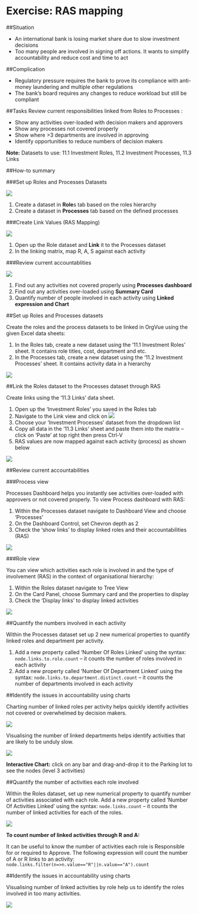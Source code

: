 # Exercise: RAS mapping

##Situation

* An international bank is losing market share due to slow investment decisions
* Too many people are involved in signing off actions. It wants to simplify accountability and reduce cost and time to act

##Complication

* Regulatory pressure requires the bank to prove its compliance with anti-money laundering and multiple other regulations
* The bank’s board requires any changes to reduce workload but still be compliant

##Tasks
Review current responsibilities linked from Roles to Processes :
* Show any activities over-loaded with decision makers and approvers
* Show any processes not covered properly
* Show where >3 departments are involved in approving
* Identify opportunities to reduce numbers of decision makers

**Note:** Datasets to use: 11.1 Investment Roles, 11.2 Investment Processes, 11.3 Links

##How-to summary

###Set up Roles and Processes Datasets

![](4A-011.rollsprocesses.png)

1. Create a dataset in **Role**s tab based on the roles hierarchy
2. Create a dataset in **Processes** tab based on the defined processes

###Create Link Values (RAS Mapping)

![](4A-012.createlinkvalues.png)

1. Open up the Role dataset and **Link** it to the Processes dataset
2. In the linking matrix, map R, A, S against each activity

###Review current accountablities

![](4A-013.reviewaccountabilities.png)

1. Find out any activities not covered properly using **Processes dashboard**
2. Find out any activities over-loaded using **Summary Card**
3. Quantify number of people involved in each activity using **Linked expression and Chart**

##Set up Roles and Processes datasets

Create the roles and the process datasets to be linked in OrgVue using the given Excel data sheets:

1. In the Roles tab, create a new dataset using the ‘11.1 Investment Roles’ sheet. It contains role titles, cost, department and etc.
2. In the Processes tab, create a new dataset using the ‘11.2 Investment Processes’ sheet. It contains activity data in a hierarchy

![](4A-014.rolesprocessesdatasets.png)

##Link the Roles dataset to the Processes dataset through RAS


Create links using the ‘11.3 Links’ data sheet. 

1. Open up the ‘Investment Roles’ you saved in the Roles tab
2. Navigate to the Link view and click on    ![](4A-016.linkicon.png)        
3. Choose your ‘Investment Processes’ dataset from the dropdown list
4. Copy all data in the ‘11.3 Links’ sheet and paste them into the matrix – click on ‘Paste’ at top right then press Ctrl-V
5. RAS values are now mapped against each activity (process) as shown below

![](4A-015.RASlink.png)

##Review current accountabilities

###Process view

Processes Dashboard helps you instantly see activities over-loaded with approvers or not covered properly. To view Process dashboard with RAS:

1. Within the Processes dataset navigate to Dashboard View and choose ‘Processes’
2. On the Dashboard Control, set Chevron depth as 2
3. Check the ‘show links’ to display linked roles and their accountabilities (RAS)

![](4A-017.processviewaccountablities.png)

###Role view

You can view which activities each role is involved in and the type of involvement (RAS) in the context of organisational hierarchy:

1. Within the Roles dataset navigate to Tree View 
2. On the Card Panel, choose Summary card and the properties to display
3. Check the ‘Display links’ to display linked activities

![](4A-018.roleviewaccountablities.png)

##Quantify the numbers involved in each activity 

Within the Processes dataset set up 2 new numerical properties to quantify linked roles and department per activity.

1. Add a new property called ‘Number Of Roles Linked’ using the syntax: `node.links.to.role.count` – it counts the number of roles involved in each activity
2. Add a new property called ‘Number Of Department Linked’ using the syntax: `node.links.to.department.distinct.count` – it counts the number of departments involved in each activity

##Identify the issues in accountability using charts

Charting number of linked roles per activity helps quickly identify activities not covered or overwhelmed by decision makers.

![](4A-020.identifyissues.png)

Visualising the number of linked departments helps identify activities that are likely to be unduly slow.

![](4A-021.identifyissues2.png)

**Interactive Chart:** click on any bar and drag-and-drop it to the Parking lot to see the nodes (level 3 activities) 

##Quantify the number of activities each role involved

Within the Roles dataset, set up new numerical property to quantify number of activities associated with each role. Add a new property called ‘Number Of Activities Linked’ using the syntax: ```node.links.count``` – it counts the number of linked activities for each of the roles.

![](4A-022.quantifyactivityroles.png)

**To count number of linked activities through R and A:**

It can be useful to know the number of activities each role is Responsible for or required to Approve. The following expression will count the number of A or R links to an activity: 
```node.links.filter(n=>n.value=="R"||n.value=="A").count```

##Identify the issues in accountability using charts

Visualising number of linked activities by role help us to identify the roles involved in too many activities.

![](4A-023.accountabilityissueschart.png)



